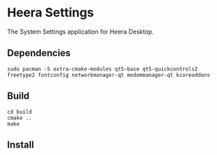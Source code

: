 # Heera Settings

The System Settings application for Heera Desktop.


## Dependencies

```sudo pacman -S extra-cmake-modules qt5-base qt5-quickcontrols2 freetype2 fontconfig networkmanager-qt modemmanager-qt kcoreaddons```

## Build

```mkdir build
cd build
cmake ..
make
```

## Install

```sudo make install
```
